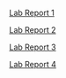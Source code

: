 [Lab Report 1](Report1/lab-reports-1.html)

[Lab Report 2](Report2/lab-reports-2.html)

[Lab Report 3](Report3/lab-reports-3.html)

[Lab Report 4](Report4/lab-reports-4.html)
